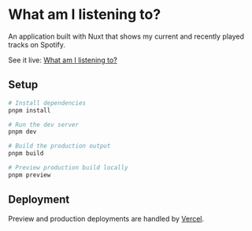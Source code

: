 # What am I listening to?

An application built with Nuxt that shows my current and recently played tracks on Spotify.

See it live: [What am I listening to?](https://what-am-i-listening-to.rama.nz)

## Setup

```bash
# Install dependencies
pnpm install

# Run the dev server
pnpm dev

# Build the production output
pnpm build

# Preview production build locally
pnpm preview
```

## Deployment

Preview and production deployments are handled by [Vercel](https://vercel.app).
